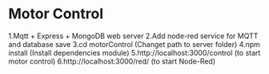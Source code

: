 # Motor Control
1.Mqtt + Express + MongoDB web server
2.Add node-red service for MQTT and database save
3.cd motorControl (Changet path to server folder)
4.npm install (Install dependencies module)
5.http://localhost:3000/control (to start motor control)
6.http://localhost:3000/red/ (to start Node-Red)


